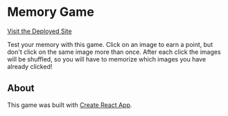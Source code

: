 # Memory Game
[Visit the Deployed Site](https://echao2012.github.io/Clicky-Game/)

Test your memory with this game. Click on an image to earn a point, but don't click on the same image more than once. After each click the images will be shuffled, so you will have to memorize which images you have already clicked!

## About
This game was built with [Create React App](https://github.com/facebook/create-react-app).

